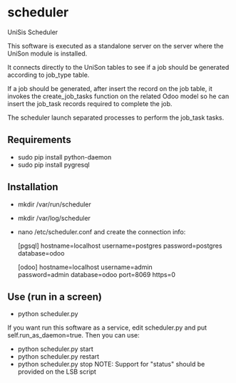# scheduler
UniSis Scheduler

This software is executed as a standalone server on the server where the UniSon module is installed.

It connects directly to the UniSon tables to see if a job should be generated according to job_type table.

If a job should be generated, after insert the record on the job table, it invokes the create_job_tasks function
on the related Odoo model so he can insert the job_task records required to complete the job.

The scheduler launch separated processes to perform the job_task tasks.

## Requirements

- sudo pip install python-daemon
- sudo pip install pygresql

## Installation

- mkdir /var/run/scheduler

- mkdir /var/log/scheduler

- nano /etc/scheduler.conf and create the connection info:

  [pgsql]
  hostname=localhost
  username=postgres
  password=postgres
  database=odoo

  [odoo]
  hostname=localhost
  username=admin   
  password=admin
  database=odoo
  port=8069
  https=0

## Use (run in a screen)

- python scheduler.py

If you want run this software as a service, edit scheduler.py and put self.run_as_daemon=true. Then you can use:
- python scheduler.py start
- python scheduler.py restart
- python scheduler.py stop
  NOTE: Support for "status" should be provided on the LSB script
